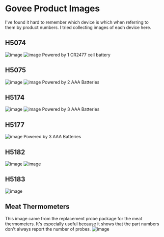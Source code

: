 # Govee Product Images
I've found it hard to remember which device is which when referring to them by product numbers. I tried collecting images of each device here.

## H5074
![image](h5074-phone.jpg) ![image](h5074.jpg)
Powered by 1 CR2477 cell battery

## H5075
![image](h5075-phone.jpg) ![image](h5075.jpg)
Powered by 2 AAA Batteries

## H5174
![image](h5174-phone.jpg) ![image](h5174.jpg)
Powered by 3 AAA Batteries

## H5177
![image](h5177-phone.jpg)
Powered by 3 AAA Batteries

## H5182
![image](h5182-phone.jpg) ![image](h5182.jpg)

## H5183
![image](h5183-phone.jpg)

## Meat Thermometers
This image came from the replacement probe package for the meat thermometers. It's especially useful because it shows that the part numbers don't always report the number of probes.
![image](meatthermometers.jpg) 

